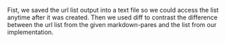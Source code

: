 Fist, we saved the url list output into a text file so we could access the list anytime after it was created. Then we used diff to contrast the difference between the url list from the given markdown-pares and the list from our implementation.
